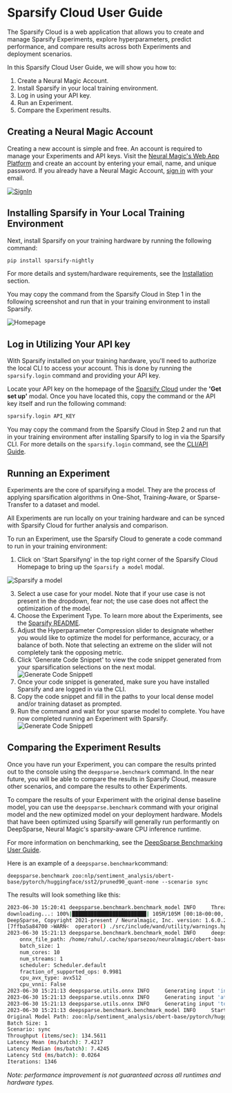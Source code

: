 <!--
Copyright (c) 2021 - present / Neuralmagic, Inc. All Rights Reserved.

Licensed under the Apache License, Version 2.0 (the "License");
you may not use this file except in compliance with the License.
You may obtain a copy of the License at

   http://www.apache.org/licenses/LICENSE-2.0

Unless required by applicable law or agreed to in writing,
software distributed under the License is distributed on an "AS IS" BASIS,
WITHOUT WARRANTIES OR CONDITIONS OF ANY KIND, either express or implied.
See the License for the specific language governing permissions and
limitations under the License.
-->

# Sparsify Cloud User Guide

The Sparsify Cloud is a web application that allows you to create and manage Sparsify Experiments, explore hyperparameters, predict performance, and compare results across both Experiments and deployment scenarios. 


In this Sparsify Cloud User Guide, we will show you how to:
1. Create a Neural Magic Account.
2. Install Sparsify in your local training environment.
3. Log in using your API key.
4. Run an Experiment.
5. Compare the Experiment results.


## Creating a Neural Magic Account

Creating a new account is simple and free.
An account is required to manage your Experiments and API keys.
Visit the [Neural Magic's Web App Platform](https://account.neuralmagic.com/signup) and create an account by entering your email, name, and unique password. 
If you already have a Neural Magic Account, [sign in](https://account.neuralmagic.com/signin) with your email.

[![SignIn](https://drive.google.com/uc?id=1RInSrLsfm0PQLEkjJqD1HzaCWA2yDcNi)](https://drive.google.com/uc?id=1RInSrLsfm0PQLEkjJqD1HzaCWA2yDcNi)

## Installing Sparsify in Your Local Training Environment

Next, install Sparsify on your training hardware by running the following command:

```bash
pip install sparsify-nightly
```

For more details and system/hardware requirements, see the [Installation](https://github.com/neuralmagic/sparsify/blob/main/README.md#installation) section.

You may copy the command from the Sparsify Cloud in Step 1 in the following screenshot and run that in your training environment to install Sparsify. 

![Homepage](https://drive.google.com/uc?id=1bm404rtwVV4pNplFysKcuMZ_p480A-Tu)


## Log in Utilizing Your API key

With Sparsify installed on your training hardware, you'll need to authorize the local CLI to access your account.
This is done by running the `sparsify.login` command and providing your API key.

Locate your API key on the homepage of the [Sparsify Cloud](https://apps.neuralmagic.com/sparsify/) under the **'Get set up'** modal.
Once you have located this, copy the command or the API key itself and run the following command:

```bash
sparsify.login API_KEY
````

You may copy the command from the Sparsify Cloud in Step 2 and run that in your training environment after installing Sparsify to log in via the Sparsify CLI. For more details on the `sparsify.login` command, see the [CLI/API Guide](https://github.com/neuralmagic/sparsify/blob/main/docs/cli-api-guide.md).

## Running an Experiment
Experiments are the core of sparsifying a model.
They are the process of applying sparsification algorithms in One-Shot, Training-Aware, or Sparse-Transfer to a dataset and model.

All Experiments are run locally on your training hardware and can be synced with Sparsify Cloud for further analysis and comparison.

To run an Experiment, use the Sparsify Cloud to generate a code command to run in your training environment:

1. Click on 'Start Sparsifyng' in the top right corner of the Sparsify Cloud Homepage to bring up the ```Sparsify a model``` modal.

![Sparsify a model](https://drive.google.com/uc?id=1Mjlp_etKkikmTWLrd_vOsRB2856c4U3s)

3. Select a use case for your model. Note that if your use case is not present in the dropdown, fear not; the use case does not affect the optimization of the model.
4. Choose the Experiment Type. To learn more about the Experiments, see the [Sparsify README](https://github.com/neuralmagic/sparsify/blob/main/README.md#run-an-experiment).
5. Adjust the Hyperparameter Compression slider to designate whether you would like to optimize the model for performance, accuracy, or a balance of both. Note that selecting an extreme on the slider will not completely tank the opposing metric.
6. Click 'Generate Code Snippet' to view the code snippet generated from your sparsification selections on the next modal. 
![Generate Code Snippetl](https://drive.google.com/uc?id=14B193hHeYqLeSX8r6C5N1G8beBeXUkYE)
7. Once your code snippet is generated, make sure you have installed Sparsify and are logged in via the CLI. 
8. Copy the code snippet and fill in the paths to your local dense model and/or training dataset as prompted. 
9. Run the command and wait for your sparse model to complete. You have now completed running an Experiment with Sparsify. 
![Generate Code Snippetl](https://drive.google.com/uc?id=1KXC-j0ztWQt42GSUK45JnsZXijOgZQ7k)

## Comparing the Experiment Results

Once you have run your Experiment, you can compare the results printed out to the console using the `deepsparse.benchmark` command. 
In the near future, you will be able to compare the results in Sparsify Cloud, measure other scenarios, and compare the results to other Experiments.


To compare the results of your Experiment with the original dense baseline model, you can use the `deepsparse.benchmark` command with your original model and the new optimized model on your deployment hardware. Models that have been optimized using Sparsify will generally run performantly on DeepSparse, Neural Magic's sparsity-aware CPU inference runtime. 


For more information on benchmarking, see the [DeepSparse Benchmarking User Guide](https://github.com/neuralmagic/deepsparse/blob/main/docs/user-guide/deepsparse-benchmarking.md).

Here is an example of a `deepsparse.benchmark`command: 

```
deepsparse.benchmark zoo:nlp/sentiment_analysis/obert-base/pytorch/huggingface/sst2/pruned90_quant-none --scenario sync

```

The results will look something like this:
```bash
2023-06-30 15:20:41 deepsparse.benchmark.benchmark_model INFO     Thread pinning to cores enabled
downloading...: 100%|████████████████████████| 105M/105M [00:18<00:00, 5.81MB/s]
DeepSparse, Copyright 2021-present / Neuralmagic, Inc. version: 1.6.0.20230629 COMMUNITY | (fc8b788a) (release) (optimized) (system=avx512, binary=avx512)
[7ffba5a84700 >WARN<  operator() ./src/include/wand/utility/warnings.hpp:14] Generating emulated code for quantized (INT8) operations since no VNNI instructions were detected. Set NM_FAST_VNNI_EMULATION=1 to increase performance at the expense of accuracy.
2023-06-30 15:21:13 deepsparse.benchmark.benchmark_model INFO     deepsparse.engine.Engine:
	onnx_file_path: /home/rahul/.cache/sparsezoo/neuralmagic/obert-base-sst2_wikipedia_bookcorpus-pruned90_quantized/model.onnx
	batch_size: 1
	num_cores: 10
	num_streams: 1
	scheduler: Scheduler.default
	fraction_of_supported_ops: 0.9981
	cpu_avx_type: avx512
	cpu_vnni: False
2023-06-30 15:21:13 deepsparse.utils.onnx INFO     Generating input 'input_ids', type = int64, shape = [1, 128]
2023-06-30 15:21:13 deepsparse.utils.onnx INFO     Generating input 'attention_mask', type = int64, shape = [1, 128]
2023-06-30 15:21:13 deepsparse.utils.onnx INFO     Generating input 'token_type_ids', type = int64, shape = [1, 128]
2023-06-30 15:21:13 deepsparse.benchmark.benchmark_model INFO     Starting 'singlestream' performance measurements for 10 seconds
Original Model Path: zoo:nlp/sentiment_analysis/obert-base/pytorch/huggingface/sst2/pruned90_quant-none
Batch Size: 1
Scenario: sync
Throughput (items/sec): 134.5611
Latency Mean (ms/batch): 7.4217
Latency Median (ms/batch): 7.4245
Latency Std (ms/batch): 0.0264
Iterations: 1346
```

*Note: performance improvement is not guaranteed across all runtimes and hardware types.*
